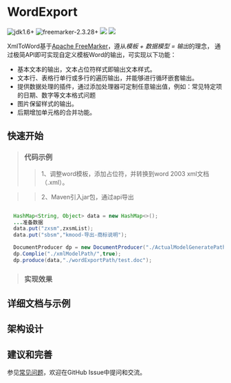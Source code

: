 # WordExport

 ![jdk1.6+](https://img.shields.io/badge/jdk-1.6%2B-orange.svg) 
 ![freemarker-2.3.28+](https://img.shields.io/badge/freemarker-2.3.28%2B-orange.svg)
 ![](https://img.shields.io/badge/platform-all-orange.svg)
 ![](https://img.shields.io/badge/language-java-orange.svg)
 

XmlToWord基于[Apache FreeMarker](https://freemarker.apache.org)，遵从*模板 + 数据模型 = 输出*的理念，
通过极简API即可实现自定义模板Word的输出，可实现以下功能：

  * 基本文本的输出，文本占位符样式即输出文本样式。
  * 文本行、表格行单行或多行的遍历输出，并能够进行循环嵌套输出。
  * 提供数据处理的插件，通过添加处理器可定制任意输出值，例如：常见特定项的日期、数字等文本格式问题
  * 图片保留样式的输出。
  * 后期增加单元格的合并功能。


## 快速开始
>### 代码示例
   >>1、调整word模板，添加占位符，并转换到word 2003 xml文档（.xml）。
   
   >>2、Maven引入jar包，通过api导出

   ```xml

   ```
   ```java
     HashMap<String, Object> data = new HashMap<>();
     ...准备数据
     data.put("zxsm",zxsmList);
     data.put("sbsm","kmood-导出-商标说明");

     DocumentProducer dp = new DocumentProducer("./ActualModelGeneratePath/");
     dp.Complie("./xmlModelPath/",true);
     dp.produce(data,"./wordExportPath/test.doc");
   ```
>### 实现效果


## 详细文档与示例


## 架构设计


## 建议和完善
参见[常见问题]()，欢迎在GitHub Issue中提问和交流。

